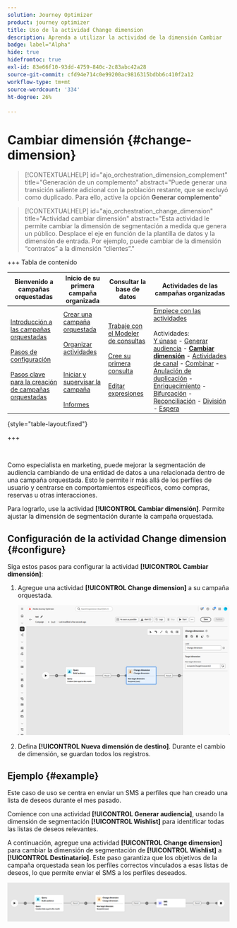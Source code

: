 ```yaml
---
solution: Journey Optimizer
product: journey optimizer
title: Uso de la actividad Change dimension
description: Aprenda a utilizar la actividad de la dimensión Cambiar
badge: label="Alpha"
hide: true
hidefromtoc: true
exl-id: 83e66f10-93dd-4759-840c-2c83abc42a28
source-git-commit: cfd94e714c0e99200ac9816315bdbb6c410f2a12
workflow-type: tm+mt
source-wordcount: '334'
ht-degree: 26%

---
```


# Cambiar dimensión {#change-dimension}

>[!CONTEXTUALHELP]
>id="ajo_orchestration_dimension_complement"
>title="Generación de un complemento"
>abstract="Puede generar una transición saliente adicional con la población restante, que se excluyó como duplicado. Para ello, active la opción **Generar complemento**"

>[!CONTEXTUALHELP]
>id="ajo_orchestration_change_dimension"
>title="Actividad cambiar dimensión"
>abstract="Esta actividad le permite cambiar la dimensión de segmentación a medida que genera un público. Desplace el eje en función de la plantilla de datos y la dimensión de entrada. Por ejemplo, puede cambiar de la dimensión “contratos” a la dimensión “clientes”."

+++ Tabla de contenido

| Bienvenido a campañas orquestadas | Inicio de su primera campaña organizada | Consultar la base de datos | Actividades de las campañas organizadas |
|---|---|---|---|
| [Introducción a las campañas orquestadas](../gs-orchestrated-campaigns.md)<br/><br/>[Pasos de configuración](../configuration-steps.md)<br/><br/>[Pasos clave para la creación de campañas orquestadas](../gs-campaign-creation.md) | [Crear una campaña orquestada](../create-orchestrated-campaign.md)<br/><br/>[Organizar actividades](../orchestrate-activities.md)<br/><br/><br/>[Iniciar y supervisar la campaña](../start-monitor-campaigns.md)<br/><br/>[Informes](../reporting-campaigns.md) | [Trabaje con el Modeler de consultas](../orchestrated-rule-builder.md)<br/><br/>[Cree su primera consulta](../build-query.md)<br/><br/>[Editar expresiones](../edit-expressions.md) | [Empiece con las actividades](about-activities.md)<br/><br/>Actividades:<br/>[Y únase](and-join.md) - [Generar audiencia](build-audience.md) - **[Cambiar dimensión](change-dimension.md)** - [Actividades de canal](channels.md) - [Combinar](combine.md) - [Anulación de duplicación](deduplication.md) - [Enriquecimiento](enrichment.md) - [Bifurcación](fork.md) - [Reconciliación](reconciliation.md) - [División](split.md) - [Espera](wait.md) |

{style="table-layout:fixed"}

+++

<br/>

Como especialista en marketing, puede mejorar la segmentación de audiencia cambiando de una entidad de datos a una relacionada dentro de una campaña orquestada. Esto le permite ir más allá de los perfiles de usuario y centrarse en comportamientos específicos, como compras, reservas u otras interacciones.

Para lograrlo, use la actividad **[!UICONTROL Cambiar dimensión]**. Permite ajustar la dimensión de segmentación durante la campaña orquestada.

<!--
>[!IMPORTANT]
>
>Please note that the **[!UICONTROL Change Dimension]** and **[!UICONTROL Change Data source]** activities should not be added in one row. If you need to use both activities consecutively, make sure you include an **[!UICONTROL Enrichement]** activity in between them. This ensures proper execution and prevents potential conflicts or errors.-->

## Configuración de la actividad Change dimension {#configure}

Siga estos pasos para configurar la actividad **[!UICONTROL Cambiar dimensión]**:

1. Agregue una actividad **[!UICONTROL Change dimension]** a su campaña orquestada.

   ![](../assets/orchestrated-change-dimension.png)

1. Defina **[!UICONTROL Nueva dimensión de destino]**. Durante el cambio de dimensión, se guardan todos los registros.


## Ejemplo {#example}

Este caso de uso se centra en enviar un SMS a perfiles que han creado una lista de deseos durante el mes pasado.

Comience con una actividad **[!UICONTROL Generar audiencia]**, usando la dimensión de segmentación **[!UICONTROL Wishlist]** para identificar todas las listas de deseos relevantes.

A continuación, agregue una actividad **[!UICONTROL Change dimension]** para cambiar la dimensión de segmentación de **[!UICONTROL Wishlist]** a **[!UICONTROL Destinatario].** Este paso garantiza que los objetivos de la campaña orquestada sean los perfiles correctos vinculados a esas listas de deseos, lo que permite enviar el SMS a los perfiles deseados.

![](../assets/orchestrated-change-dimension-example.png)

